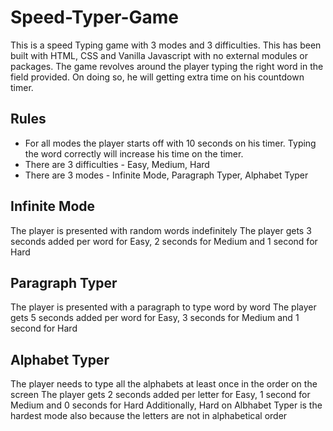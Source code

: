 # Speed-Typer-Game

This is a speed Typing game with 3 modes and 3 difficulties. This has been built with HTML, CSS and Vanilla Javascript with no external modules or packages. The game revolves around the player typing the right word in the field provided. On doing so, he will getting extra time on his countdown timer.

## Rules

- For all modes the player starts off with 10 seconds on his timer. Typing the word correctly will increase his time on the timer.
- There are 3 difficulties - Easy, Medium, Hard
- There are 3 modes - Infinite Mode, Paragraph Typer, Alphabet Typer

## Infinite Mode

The player is presented with random words indefinitely
The player gets 3 seconds added per word for Easy, 2 seconds for Medium and 1 second for Hard

## Paragraph Typer

The player is presented with a paragraph to type word by word
The player gets 5 seconds added per word for Easy, 3 seconds for Medium and 1 second for Hard

## Alphabet Typer

The player needs to type all the alphabets at least once in the order on the screen
The player gets 2 seconds added per letter for Easy, 1 second for Medium and 0 seconds for Hard
Additionally, Hard on Albhabet Typer is the hardest mode also because the letters are not in alphabetical order
